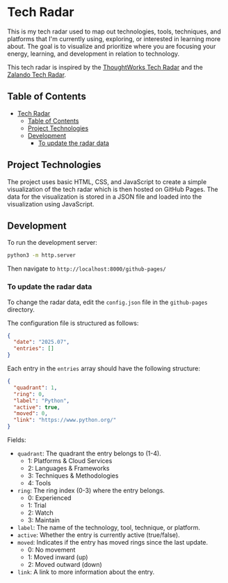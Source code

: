 # Tech Radar

This is my tech radar used to map out technologies, tools, techniques, and platforms that I'm currently using, exploring, or interested in learning more about. The goal is to visualize and prioritize where you are focusing your energy, learning, and development in relation to technology.

This tech radar is inspired by the [ThoughtWorks Tech Radar](https://www.thoughtworks.com/radar) and the [Zalando Tech Radar](https://opensource.zalando.com/tech-radar).

## Table of Contents

- [Tech Radar](#tech-radar)
  - [Table of Contents](#table-of-contents)
  - [Project Technologies](#project-technologies)
  - [Development](#development)
    - [To update the radar data](#to-update-the-radar-data)

## Project Technologies

The project uses basic HTML, CSS, and JavaScript to create a simple visualization of the tech radar which is then hosted on GitHub Pages. The data for the visualization is stored in a JSON file and loaded into the visualization using JavaScript.

## Development

To run the development server:

```bash
python3 -m http.server
```

Then navigate to `http://localhost:8000/github-pages/`

### To update the radar data

To change the radar data, edit the `config.json` file in the `github-pages` directory.

The configuration file is structured as follows:

```json
{
  "date": "2025.07",
  "entries": []
}
```

Each entry in the `entries` array should have the following structure:

```json
{
  "quadrant": 1,
  "ring": 0,
  "label": "Python",
  "active": true,
  "moved": 0,
  "link": "https://www.python.org/"
}
```

Fields:

- `quadrant`: The quadrant the entry belongs to (1-4).
  - 1: Platforms & Cloud Services
  - 2: Languages & Frameworks
  - 3: Techniques & Methodologies
  - 4: Tools
- `ring`: The ring index (0-3) where the entry belongs.
  - 0: Experienced
  - 1: Trial
  - 2: Watch
  - 3: Maintain
- `label`: The name of the technology, tool, technique, or platform.
- `active`: Whether the entry is currently active (true/false).
- `moved`: Indicates if the entry has moved rings since the last update.
  - 0: No movement
  - 1: Moved inward (up)
  - 2: Moved outward (down)
- `link`: A link to more information about the entry.

